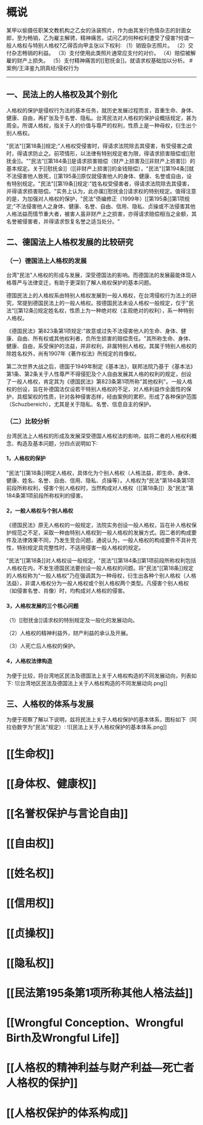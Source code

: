 # 概说

某甲以偷摄任职某文教机构之乙女的泳装照片，作为由其发行色情杂志的封面女郎，至为畅销，乙为雇主解骋，精神痛苦。试问乙的何种权利遭受了侵害?何谓一般人格权与特别人格权?乙得否向甲主张以下权利∶
（1）销毁杂志照片。
（2）交付杂志畅销的利益。
（3）支付使用此类照片通常应支付的对价。
（4）赔偿被解雇的财产上损失。
（5）支付精神痛苦的[[慰抚金]]。就请求权基础加以分析。 #案例/王泽鉴九阴真经/侵权行为 
___

## 一、民法上的人格权及其个别化

人格权的保护是侵权行为法的基本任务，就历史发展过程而言，首重生命、身体、健康、自由，再扩张及于名誉、隐私。台湾民法对人格权的保护设概括规定，甚为周全。所谓人格权，指关于人的价值与尊严的权利，性质上是一种母权，衍生出个别人格权。

"民法"[[第18条]]规定;"人格权受侵害时，得请求法院除去其侵害，有受侵害之虞时，得请求防止之。前项情形，以法律有特别规定者为限，得请求损害赔偿或[[慰抚金]]。""民法"[[第184条]]是请求损害赔偿（财产上损害及[[非财产上损害]]）的基本规定。关于[[慰抚金]]（[[非财产上损害]]的金钱赔偿），"民法"[[第194条]]就不法侵害他人致死，[[第195条]]原仅就侵害他人的身体、健康、名誉或自由，设有特别规定。"民法"[[第19条]]规定∶"姓名权受侵害者，得请求法院除去其侵害，并得请求损害赔偿。"实务上认为，此亦属[[慰抚金]]请求权的特别规定。值得注意的是，为加强对人格权的保护，"民法"债编修正（1999年）[[第195条]]第1项规定;"不法侵害他人之身体、健康、名誉、自由、信用、隐私、贞操或不法侵害其他人格法益而情节重大者，被害人虽非财产上之损害，亦得请求赔偿相当之金额，其名誉被侵害者，并得请求恢复名誉之适当处分。"

## 二、德国法上人格权发展的比较研究

### （一）德国法上人格权的发展

台湾"民法"人格权的形成与发展，深受德国法的影响。而德国法的发展最能体现人格尊严与法律变迁，有助于更深刻了解人格权保护的基本问题。

德国民法上的人格权系由特别人格权发展到一般人格权，在台湾侵权行为法上的研究，常提到德国民法上的一般人格权。按德国民法未设人格权一般规定，仅于"民法"[[第12条]]规定姓名权，性质上为一种绝对权（主观绝对的权利），系一种特别人格权。

《德国民法》第823条第1项规定∶"故意或过失不法侵害他人的生命、身体、健康、自由、所有权或其他权利者，负所生损害的赔偿责任。"其所称生命、身体、健康、自由，系受保护的法益，并非权利，非属特别人格权。其属于特别人格权的除姓名权外，尚有1907年《著作权法》所规定的肖像权。

第二次世界大战之后，德国于1949年制定《基本法》，联邦法院乃基于《基本法》第1条、第2条关于人性尊严不得侵犯及个人自由发展其人格的权利的规定，创设了一般人格权，肯定其为《德国民法》第823条第1项所称"其他权利"。一般人格权的创设，旨在补德国法仅设若干特别人格权的不足，对人格利益作全面性的保护，具框架权的性质，针对各种侵害态样，经由案例的累积，形成了各种保护范围（Schuzbereich），尤其是关于隐私、名誉、信息自主的保护。

### （二）比较分析

台湾民法上人格权的形成及发展深受德国人格权法的影响，兹将二者的人格权利概念、构造及基本问题，分四点说明如下∶

#### 1，人格权的保护

"民法"[[第18条]]明定人格权，具体化为个别人格权（人格法益，即生命、身体、健康、姓名、名誉、自由、信用、隐私、贞操等）。人格权为"民法"第184条第1项前段所称权利，侵害个别人格权时，当然构成对人格权（[[第18条]]）及"民法"第184条第1项前段所称权利的侵害。

#### 2，一般人格权与个别人格权

《德国民法》原无人格权的一般规定，法院实务创设一般人格权，旨在补人格权保护规范之不足，采取一种由特别人格权到一般人格权的发展方式。因二者的构成要件及法律效果不同，乃发生竞合问题，通说认为，一般人格权的构成要件不具补充性，特别规定具完整性时，不适用侵害一般人格权的规定。

"民法"[[第18条]]对人格权设一般规定，"民法"[[第184条]]第1项前段所称权利包括人格权在内，不发生德国民法要创设一般人格权的问题。将"民法"[[第18条]]规定的人格权称为"一般人格权"乃在强调其为一种母权，衍生出各种个别人格权（人格法益），非谓人格权分为一般人格权或个别人格权两个类型。凡侵害个别人格权（如侵害名誉、肖像）时，均构成对人格权的侵害。

#### 3，人格权发展的三个核心问题

（1）[[慰抚金]]请求权的特别规定及一般化的发展动向。

（2）人格权的精神利益外，财产利益的承认及开展。

（3）人死亡后人格权的保护。

#### 4，人格权法律构造

为便于比较，将台湾地区民法及德国法上关于人格权构造的不同发展动向，列表如下∶
![[台湾地区民法及德国法上关于人格权构造的不同发展动向.png]]

## 三、人格权的体系与发展

为便于观察了解以下说明，兹将民法上关于人格权保护的基本体系，图标如下（阿拉伯数字为"民法"规定）∶
![[民法上关于人格权保护的基本体系.png]]

# [[生命权]]
# [[身体权、健康权]]
# [[名誉权保护与言论自由]]
# [[自由权]]
# [[姓名权]]
# [[信用权]]
# [[贞操权]]
# [[隐私权]]
# [[民法第195条第1项所称其他人格法益]]
# [[Wrongful Conception、Wrongful Birth及Wrongful Life]]
# [[人格权的精神利益与财产利益—死亡者人格权的保护]]
# [[人格权保护的体系构成]]
 